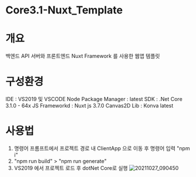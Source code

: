 # Core3.1-Nuxt_Template

# 개요
백엔드 API 서버와 프론트엔드  Nuxt Framework 를 사용한 웹앱 템플릿

# 구성환경
IDE : VS2019 및 VSCODE
Node Package Manager : latest
SDK : .Net Core 3.1.0 - 64x
JS Frameworkd : Nuxt js 3.7.0
Canvas2D Lib : Konva latest

# 사용법

1. 명령어 프롬프트에서 프로젝트 경로 내 ClientApp 으로 이동 후 명령어 입력 "npm i" 
2. "npm run build" > "npm run generate"
3. VS2019 에서 프로젝트 로드 후 dotNet Core로 실행
![20211027_090450](https://user-images.githubusercontent.com/26294051/138978071-a673539b-836e-4ce4-a0cc-a29fb45d62a0.png)
